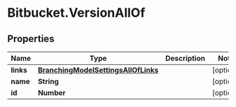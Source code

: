 # Bitbucket.VersionAllOf

## Properties

Name | Type | Description | Notes
------------ | ------------- | ------------- | -------------
**links** | [**BranchingModelSettingsAllOfLinks**](BranchingModelSettingsAllOfLinks.md) |  | [optional] 
**name** | **String** |  | [optional] 
**id** | **Number** |  | [optional] 


